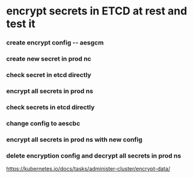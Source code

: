 # encrypt  secrets in  ETCD at rest  and test it
### create  encrypt  config  -- aesgcm
### create  new secret in prod nc
### check secret in etcd directly
### encrypt  all secrets in prod ns
### check secrets in etcd directly
### change config to  aescbc
### encrypt  all secrets in prod ns     with new config
### delete encryption config  and decrypt  all   secrets in prod ns


https://kubernetes.io/docs/tasks/administer-cluster/encrypt-data/
